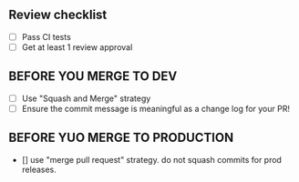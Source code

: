 <!-- Be sure you've checked the CONTRIBUTING guide before your first PR -->

<!-- Describe your Pull Request with a sentence or two -->

## Review checklist

- [ ] Pass CI tests
- [ ] Get at least 1 review approval

## BEFORE YOU MERGE TO DEV

- [ ] Use "Squash and Merge" strategy
- [ ] Ensure the commit message is meaningful as a change log for your PR!

## BEFORE YUO MERGE TO PRODUCTION
- [] use "merge pull request" strategy. do not squash commits for prod releases.
